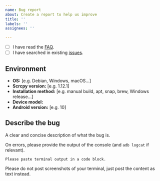 ```yaml
---
name: Bug report
about: Create a report to help us improve
title: ''
labels: ''
assignees: ''

---
```


 - [ ] I have read the [FAQ](https://github.com/Genymobile/scrcpy/blob/master/FAQ.md).
 - [ ] I have searched in existing [issues](https://github.com/Genymobile/scrcpy/issues).

## Environment

 - **OS:** [e.g. Debian, Windows, macOS...]
 - **Scrcpy version:** [e.g. 1.12.1]
 - **Installation method:** [e.g. manual build, apt, snap, brew, Windows release...]
 - **Device model:**
 - **Android version:** [e.g. 10]

## Describe the bug

A clear and concise description of what the bug is.

On errors, please provide the output of the console (and `adb logcat` if relevant).

```
Please paste terminal output in a code block.
```

Please do not post screenshots of your terminal, just post the content as text instead.
